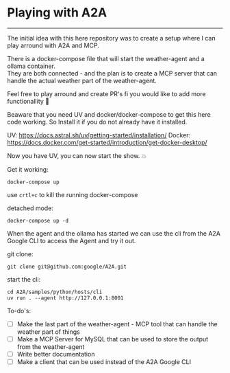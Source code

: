 # Playing with A2A
---
The initial idea with this here repository was to create a setup where I can play arround with A2A and MCP.  

There is a docker-compose file that will start the weather-agent and a ollama container.  
They are both connected - and the plan is to create a MCP server that can handle the actual weather part of the weather-agent. 

Feel free to play arround and create PR's fi you would like to add more functionallity :punch:  

Beaware that you need UV and docker/docker-compose to get this here code working. So Install it if you do not already have it installed.  

UV: https://docs.astral.sh/uv/getting-started/installation/
Docker: https://docs.docker.com/get-started/introduction/get-docker-desktop/
  


Now you have UV, you can now start the show. :boom:

Get it working:
```
docker-compose up 
```
use `crtl+c` to kill the running docker-compose  

detached mode:
```
docker-compose up -d
```

When the agent and the ollama has started we can use the cli from the A2A Google CLI to access the Agent and try it out. 

git clone:
```
git clone git@github.com:google/A2A.git

```

start the cli: 
```
cd A2A/samples/python/hosts/cli
uv run . --agent http://127.0.0.1:8001
```


To-do's: 
- [ ] Make the last part of the weather-agent - MCP tool that can handle the weather part of things
- [ ] Make a MCP Server for MySQL that can be used to store the output from the weather-agent
- [ ] Write better documentation
- [ ] Make a client that can be used instead of the A2A Google CLI
